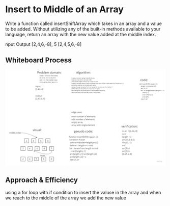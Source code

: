 # Insert to Middle of an Array
<!-- Description of the challenge -->
Write a function called insertShiftArray which takes in an array and a value to be added. Without utilizing any of the built-in methods available to your language, return an array with the new value added at the middle index.

nput Output [2,4,6,-8], 5 [2,4,5,6,-8]

## Whiteboard Process
<!-- Embedded whiteboard image -->
![alt](../insertshiftarray/ch2.jpg)

## Approach & Efficiency
<!-- What approach did you take? Discuss Why. What is the Big O space/time for this approach? -->
using a for loop with if condition to insert the valuse in the array and when we reach to the middle of the array we add the new value